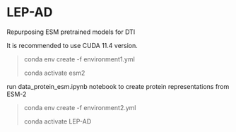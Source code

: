 # LEP-AD
Repurposing ESM pretrained models for DTI 

It is recommended to use CUDA 11.4 version.
> conda env create -f environment1.yml
> 
> conda activate esm2

run data_protein_esm.ipynb notebook to create protein representations from ESM-2

> conda env create -f environment2.yml
> 
> conda activate LEP-AD
